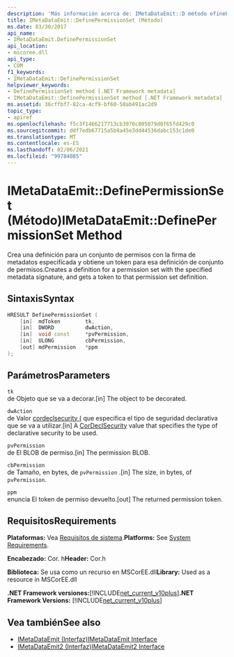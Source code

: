 ```yaml
---
description: 'Más información acerca de: IMetaDataEmit::D método efinePermissionSet'
title: IMetaDataEmit::DefinePermissionSet (Método)
ms.date: 03/30/2017
api_name:
- IMetaDataEmit.DefinePermissionSet
api_location:
- mscoree.dll
api_type:
- COM
f1_keywords:
- IMetaDataEmit::DefinePermissionSet
helpviewer_keywords:
- DefinePermissionSet method [.NET Framework metadata]
- IMetaDataEmit::DefinePermissionSet method [.NET Framework metadata]
ms.assetid: 36cffbf7-82ca-4cf9-bf60-50ab491ac2d9
topic_type:
- apiref
ms.openlocfilehash: f5c3f1466217713cb3970c805079d8f65fd429c0
ms.sourcegitcommit: ddf7edb67715a5b9a45e3dd44536dabc153c1de0
ms.translationtype: MT
ms.contentlocale: es-ES
ms.lasthandoff: 02/06/2021
ms.locfileid: "99784085"
---
```

# <a name="imetadataemitdefinepermissionset-method"></a><span data-ttu-id="fa342-103">IMetaDataEmit::DefinePermissionSet (Método)</span><span class="sxs-lookup"><span data-stu-id="fa342-103">IMetaDataEmit::DefinePermissionSet Method</span></span>

<span data-ttu-id="fa342-104">Crea una definición para un conjunto de permisos con la firma de metadatos especificada y obtiene un token para esa definición de conjunto de permisos.</span><span class="sxs-lookup"><span data-stu-id="fa342-104">Creates a definition for a permission set with the specified metadata signature, and gets a token to that permission set definition.</span></span>  
  
## <a name="syntax"></a><span data-ttu-id="fa342-105">Sintaxis</span><span class="sxs-lookup"><span data-stu-id="fa342-105">Syntax</span></span>  
  
```cpp  
HRESULT DefinePermissionSet (  
    [in]  mdToken        tk,
    [in]  DWORD          dwAction,
    [in]  void const     *pvPermission,
    [in]  ULONG          cbPermission,
    [out] mdPermission   *ppm
);  
```  
  
## <a name="parameters"></a><span data-ttu-id="fa342-106">Parámetros</span><span class="sxs-lookup"><span data-stu-id="fa342-106">Parameters</span></span>  

 `tk`  
 <span data-ttu-id="fa342-107">de Objeto que se va a decorar.</span><span class="sxs-lookup"><span data-stu-id="fa342-107">[in] The object to be decorated.</span></span>  
  
 `dwAction`  
 <span data-ttu-id="fa342-108">de Valor [cordeclsecurity (](cordeclsecurity-enumeration.md) que especifica el tipo de seguridad declarativa que se va a utilizar.</span><span class="sxs-lookup"><span data-stu-id="fa342-108">[in] A [CorDeclSecurity](cordeclsecurity-enumeration.md) value that specifies the type of declarative security to be used.</span></span>  
  
 `pvPermission`  
 <span data-ttu-id="fa342-109">de El BLOB de permiso.</span><span class="sxs-lookup"><span data-stu-id="fa342-109">[in] The permission BLOB.</span></span>  
  
 `cbPermission`  
 <span data-ttu-id="fa342-110">de Tamaño, en bytes, de `pvPermission` .</span><span class="sxs-lookup"><span data-stu-id="fa342-110">[in] The size, in bytes, of `pvPermission`.</span></span>  
  
 `ppm`  
 <span data-ttu-id="fa342-111">enuncia El token de permiso devuelto.</span><span class="sxs-lookup"><span data-stu-id="fa342-111">[out] The returned permission token.</span></span>  
  
## <a name="requirements"></a><span data-ttu-id="fa342-112">Requisitos</span><span class="sxs-lookup"><span data-stu-id="fa342-112">Requirements</span></span>  

 <span data-ttu-id="fa342-113">**Plataformas:** Vea [Requisitos de sistema](../../get-started/system-requirements.md).</span><span class="sxs-lookup"><span data-stu-id="fa342-113">**Platforms:** See [System Requirements](../../get-started/system-requirements.md).</span></span>  
  
 <span data-ttu-id="fa342-114">**Encabezado:** Cor. h</span><span class="sxs-lookup"><span data-stu-id="fa342-114">**Header:** Cor.h</span></span>  
  
 <span data-ttu-id="fa342-115">**Biblioteca:** Se usa como un recurso en MSCorEE.dll</span><span class="sxs-lookup"><span data-stu-id="fa342-115">**Library:** Used as a resource in MSCorEE.dll</span></span>  
  
 <span data-ttu-id="fa342-116">**.NET Framework versiones:**[!INCLUDE[net_current_v10plus](../../../../includes/net-current-v10plus-md.md)]</span><span class="sxs-lookup"><span data-stu-id="fa342-116">**.NET Framework Versions:** [!INCLUDE[net_current_v10plus](../../../../includes/net-current-v10plus-md.md)]</span></span>  
  
## <a name="see-also"></a><span data-ttu-id="fa342-117">Vea también</span><span class="sxs-lookup"><span data-stu-id="fa342-117">See also</span></span>

- [<span data-ttu-id="fa342-118">IMetaDataEmit (Interfaz)</span><span class="sxs-lookup"><span data-stu-id="fa342-118">IMetaDataEmit Interface</span></span>](imetadataemit-interface.md)
- [<span data-ttu-id="fa342-119">IMetaDataEmit2 (Interfaz)</span><span class="sxs-lookup"><span data-stu-id="fa342-119">IMetaDataEmit2 Interface</span></span>](imetadataemit2-interface.md)
